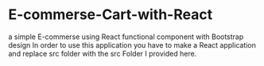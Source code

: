 # E-commerse-Cart-with-React
a simple E-commerse using React functional component with Bootstrap design
In order to use this application you have to make a React application and replace src folder with the src Folder I provided here.
